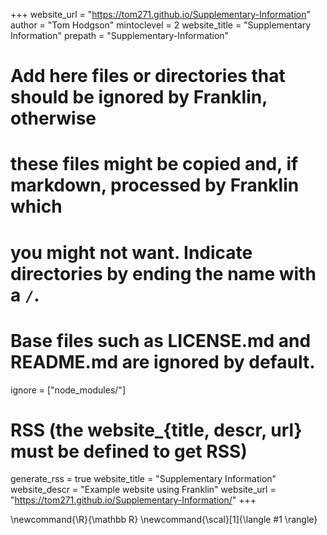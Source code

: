 <!--
Add here global page variables to use throughout your website.
-->
+++
website_url = "https://tom271.github.io/Supplementary-Information"
author = "Tom Hodgson"
mintoclevel = 2
website_title = "Supplementary Information"
prepath = "Supplementary-Information"
# Add here files or directories that should be ignored by Franklin, otherwise
# these files might be copied and, if markdown, processed by Franklin which
# you might not want. Indicate directories by ending the name with a `/`.
# Base files such as LICENSE.md and README.md are ignored by default.
ignore = ["node_modules/"]

# RSS (the website_{title, descr, url} must be defined to get RSS)
generate_rss = true
website_title = "Supplementary Information"
website_descr = "Example website using Franklin"
website_url   = "https://tom271.github.io/Supplementary-Information/"
+++

<!--
Add here global latex commands to use throughout your pages.
-->
\newcommand{\R}{\mathbb R}
\newcommand{\scal}[1]{\langle #1 \rangle}

